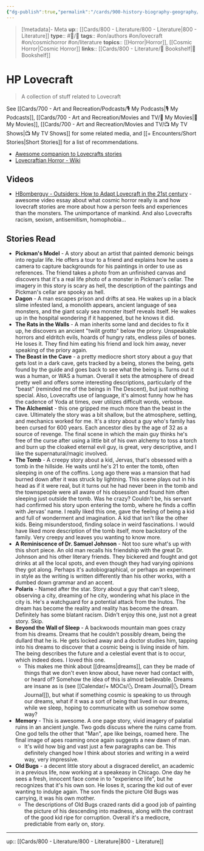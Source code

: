 ```yaml
---
{"dg-publish":true,"permalink":"/cards/900-history-biography-geography/biography/hp-lovecraft/","title":"HP Lovecraft"}
---
```


> [!metadata]- Meta
> **up**:: [[Cards/800 - Literature/800 - Literature\|800 - Literature]]
> **type**:: #📝/🌱 
> **tags**::  #on/authors #on/lovecraft #on/cosmichorror #on/literature
> **topics**:: [[Horror\|Horror]], [[Cosmic Horror\|Cosmic Horror]]
> **links**:: [[Cards/800 - Literature/📗 Bookshelf\|📗 Bookshelf]]


# HP Lovecraft

> A collection of stuff related to Lovecraft 

See [[Cards/700 - Art and Recreation/Podcasts/🎙 My Podcasts\|🎙 My Podcasts]], [[Cards/700 - Art and Recreation/Movies and TV/🍿 My Movies\|🍿 My Movies]], [[Cards/700 - Art and Recreation/Movies and TV/📺 My TV Shows\|📺 My TV Shows]] for some related media, and [[+ Encounters/Short Stories\|Short Stories]] for a list of recommendations.

- [Awesome companion to Lovecrafts stories](https://pca.st/podcast/56fbf810-09c1-013a-d565-0acc26574db2)
- [Lovecraftian Horror - Wiki](https://en.wikipedia.org/wiki/Lovecraftian_horror)
## Videos
- [HBomberguy - Outsiders: How to Adapt Lovecraft in the 21st century](https://youtu.be/l8u8wZ0WvxI?si=pe15UmBbzfn6DVIz) - awesome video essay about what cosmic horror really is and how lovecraft stories are more about how a person feels and experiences than the monsters. The unimportance of mankind. And also Lovecrafts racism, sexism, antisemitism, homophobia…


## Stories Read
- **Pickman's Model** - A story about an artist that painted demonic beings into regular life. He offers a tour to a friend and explains how he uses a camera to capture backgrounds for his paintings in order to use as references. The friend takes a photo from an unfinished canvas and discovers that it's a real life photo of a monster in Pickman's cellar. The imagery in this story is scary as hell, the description of the paintings and Pickman's cellar are spooky as hell. 
- **Dagon** - A man escapes prison and drifts at sea. He wakes up in a black slime infested land, a monolith appears, ancient language of sea monsters, and the giant scaly sea monster itself reveals itself. He wakes up in the hospital wondering if it happened, but he knows it did. 
- **The Rats in the Walls** - A man inherits some land and decides to fix it up, he discovers an ancient "twilit grotto" below the priory. Unspeakable horrors and eldritch evils, hoards of hungry rats, endless piles of bones. He loses it. They find him eating his friend and lock him away, never speaking of the priory again. 
- **The Beast in the Cave** - a pretty mediocre short story about a guy that gets lost in a dark cave, gets tracked by a being, stones the being, gets found by the guide and goes back to see what the being is. Turns out it was a human, or WAS a human. Overall it sets the atmosphere of dread pretty well and offers some interesting descriptions, particularly of the "beast" (reminded me of the beings in The Descent), but just nothing special. Also, Lovecrafts use of language, it's almost funny how he has the cadence of Yoda at times, over utilizes difficult words, verbose. 
- **The Alchemist** - this one gripped me much more than the beast in the cave. Ultimately the story was a bit shallow, but the atmosphere, setting, and mechanics worked for me. It's a story about a guy who's family has been cursed for 600 years. Each ancestor dies by the age of 32 as a source of revenge. The final scene in which the main guy thinks he's free of the curse after using a little bit of his own alchemy to toss a torch and burn up the cloaked eternal evil guy, is great, very descriptive, and I like the supernatural/magic involved.
- **The Tomb** - A creepy story about a kid, Jervas, that's obsessed with a tomb in the hillside. He waits until he's 21 to enter the tomb, often sleeping in one of the coffins. Long ago there was a mansion that had burned down after it was struck by lightning. This scene plays out in his head as if it were real, but it turns out he had never been in the tomb and the townspeople were all aware of his obsession and found him often sleeping just outside the tomb. Was he crazy? Couldn't be, his servant had confirmed his story upon entering the tomb, where he finds a coffin with Jervas' name. I really liked this one, gave the feeling of being a kid and full of wonderment and imagination. A kid that isn't like the other kids. Being misunderstood, finding solace in weird fascinations. I would have liked more description of the tomb itself, more backstory of the family. Very creepy and leaves you wanting to know more. 
- **A Reminiscence of Dr. Samuel Johnson** - Not too sure what's up with this short piece. An old man recalls his friendship with the great Dr. Johnson and his other literary friends. They bickered and fought and got drinks at all the local spots, and even though they had varying opinions they got along. Perhaps it's autobiographical, or perhaps an experiment in style as the writing is written differently than his other works, with a dumbed down grammar and an accent. 
- **Polaris** - Named after the star. Story about a guy that can't sleep, observing a city, dreaming of he city, wondering what his place in the city is. He's a watchguard for a potential attack from the Inutos. The dream has become the reality and reality has become the dream. Definitely has some blatant racism. Didn't enjoy this one, just not a great story. Skip. 
- **Beyond the Wall of Sleep** - A backwoods mountain man goes crazy from his dreams. Dreams that he couldn't possibly dream, being the dullard that he is. He gets locked away and a doctor studies him, tapping into his dreams to discover that a cosmic being is living inside of him. The being describes the future and a celestial event that is to occur, which indeed does. I loved this one. 
	- This makes me think about [[dreams\|dreams]], can they be made of things that we don't even know about, have never had contact with, or heard of? Somehow the idea of this is almost believable. Dreams are insane as is (see [[Calendar/+ MOCs/🌜 Dream Journal\|🌜 Dream Journal]]), but what if something cosmic is speaking to us through our dreams, what if it was a sort of being that lived in our dreams, while we sleep, hoping to communicate with us somehow some way? 
- **Memory** - This is awesome. A one page story, vivid imagery of palatial ruins in an ancient jungle. Two gods discuss where the ruins came from. One god tells the other that "Man", ape like beings, roamed here. The final image of apes roaming once again suggests a new dawn of man. 
	- It's wild how big and vast just a few paragraphs can be. This definitely changed how I think about stories and writing in a weird way, very impressive.
- **Old Bugs** - a decent little story about a disgraced derelict, an academic in a previous life, now working at a speakeasy in Chicago. One day he sees a fresh, innocent face come in to "experience life", but he recognizes that it's his own son. He loses it, scaring the kid out of ever wanting to indulge again. The son finds the picture Old Bugs was carrying, it was his own mother. 
	- The descriptions of Old Bugs crazed rants did a good job of painting the picture of his descending into madness, along with the contrast of the good kid ripe for corruption. Overall it's a mediocre, predictable from early on, story.



---
up:: [[Cards/800 - Literature/800 - Literature\|800 - Literature]]

